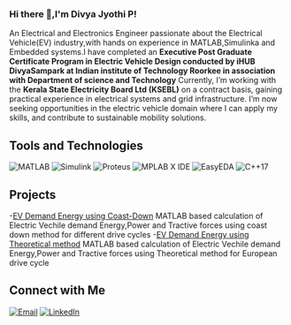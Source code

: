 ### Hi there 👋,I'm Divya Jyothi P!
An Electrical and Electronics Engineer passionate about the Electrical Vehicle(EV) industry,with hands on experience in MATLAB,Simulinka and Embedded systems.I have completed an **Executive Post Graduate Certificate Program in Electric Vehicle Design conducted by iHUB DivyaSampark at Indian institute of Technology Roorkee in association with Department of science and Technology**
Currently, I’m working with the **Kerala State Electricity Board Ltd (KSEBL)** on a contract basis, gaining practical experience in electrical systems and grid infrastructure. I’m now seeking opportunities in the electric vehicle domain where I can apply my skills, and contribute to sustainable mobility solutions.
## Tools and Technologies
![MATLAB](https://img.shields.io/badge/MATLAB-0076A8?style=for-the-badge&logo=mathworks&logoColor=white)
![Simulink](https://img.shields.io/badge/Simulink-orange?style=for-the-badge)
![Proteus](https://img.shields.io/badge/Proteus-00427A?style=for-the-badge)
![MPLAB X IDE](https://img.shields.io/badge/MPLAB%20X-CC0000?style=for-the-badge)
![EasyEDA](https://img.shields.io/badge/EasyEDA-PCB--Design-blue?style=flat&logo=easyeda)
![C++17](https://img.shields.io/badge/C++-17-informational)
## Projects
-[EV Demand Energy using Coast-Down](https://github.com/DivyaJyothi-P/Electric-Vehicle-s-Demand-Energy-calculation-using-SAE-J2263-Coast-down-method)
MATLAB based  calculation of Electric Vechile demand Energy,Power and Tractive forces using coast down method for different drive cycles
-[EV Demand Energy using Theoretical method](https://github.com/DivyaJyothi-P/Theoretical-calculation-of-an-electric-vehicle-s-energy-demand-using-MATLAB)
MATLAB based  calculation of Electric Vechile demand Energy,Power and Tractive forces using Theoretical method for European drive cycle
## Connect with Me
[![Email](https://img.shields.io/badge/Email-Divya-orange?style=for-the-badge&logo=gmail)](mailto:divyajyothidivakar@gmail.com)
[![LinkedIn](https://img.shields.io/badge/LinkedIn-blue?style=flat-square&logo=linkedin)](www.linkedin.com/in/divya-jyothi-p-01824a2b7)



